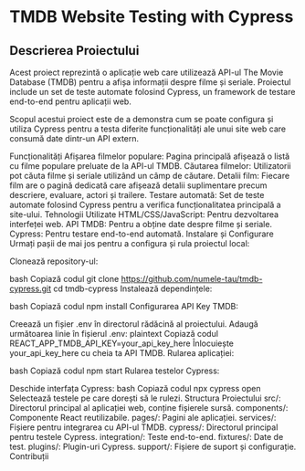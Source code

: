 <h1>TMDB Website Testing with Cypress</h1>
<h2>Descrierea Proiectului</h2>
Acest proiect reprezintă o aplicație web care utilizează API-ul The Movie Database (TMDB) pentru a afișa informații despre filme și seriale. Proiectul include un set de teste automate folosind Cypress, un framework de testare end-to-end pentru aplicații web.

Scopul acestui proiect este de a demonstra cum se poate configura și utiliza Cypress pentru a testa diferite funcționalități ale unui site web care consumă date dintr-un API extern.

Funcționalități
Afișarea filmelor populare: Pagina principală afișează o listă cu filme populare preluate de la API-ul TMDB.
Căutarea filmelor: Utilizatorii pot căuta filme și seriale utilizând un câmp de căutare.
Detalii film: Fiecare film are o pagină dedicată care afișează detalii suplimentare precum descriere, evaluare, actori și trailere.
Testare automată: Set de teste automate folosind Cypress pentru a verifica funcționalitatea principală a site-ului.
Tehnologii Utilizate
HTML/CSS/JavaScript: Pentru dezvoltarea interfeței web.
API TMDB: Pentru a obține date despre filme și seriale.
Cypress: Pentru testare end-to-end automată.
Instalare și Configurare
Urmați pașii de mai jos pentru a configura și rula proiectul local:

Clonează repository-ul:

bash
Copiază codul
git clone https://github.com/numele-tau/tmdb-cypress.git
cd tmdb-cypress
Instalează dependințele:

bash
Copiază codul
npm install
Configurarea API Key TMDB:

Creează un fișier .env în directorul rădăcină al proiectului.
Adaugă următoarea linie în fișierul .env:
plaintext
Copiază codul
REACT_APP_TMDB_API_KEY=your_api_key_here
Înlocuiește your_api_key_here cu cheia ta API TMDB.
Rularea aplicației:

bash
Copiază codul
npm start
Rularea testelor Cypress:

Deschide interfața Cypress:
bash
Copiază codul
npx cypress open
Selectează testele pe care dorești să le rulezi.
Structura Proiectului
src/: Directorul principal al aplicației web, conține fișierele sursă.
components/: Componente React reutilizabile.
pages/: Pagini ale aplicației.
services/: Fișiere pentru integrarea cu API-ul TMDB.
cypress/: Directorul principal pentru testele Cypress.
integration/: Teste end-to-end.
fixtures/: Date de test.
plugins/: Plugin-uri Cypress.
support/: Fișiere de suport și configurație.
Contribuții
